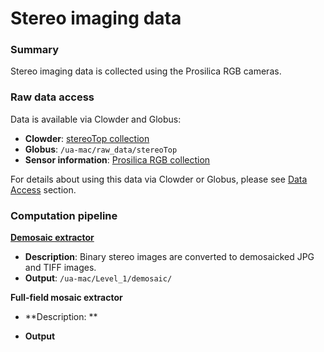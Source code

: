 # Stereo imaging data

### Summary

Stereo imaging data is collected using the Prosilica RGB cameras.

### Raw data access

Data is available via Clowder and Globus:

* **Clowder**:  [stereoTop collection](https://terraref.ncsa.illinois.edu/clowder/collection/5728bb56e4b03269d70787b4)
* **Globus**: `/ua-mac/raw_data/stereoTop`
* **Sensor information**: [Prosilica RGB collection](https://terraref.ncsa.illinois.edu/clowder/datasets/5817873d4f0ce77b6655b269) 

For details about using this data via Clowder or Globus, please see [Data Access](/how-to-access-data.md) section.

### Computation pipeline

[**Demosaic extractor**](https://github.com/terraref/extractors-stereo-rgb)

* **Description**: Binary stereo images are converted to demosaicked JPG and TIFF images.
* **Output**: `/ua-mac/Level_1/demosaic/`

**Full-field mosaic extractor**
* **Description: **

* **Output**


